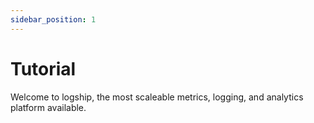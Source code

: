 ```yaml
---
sidebar_position: 1
---
```


# Tutorial
Welcome to logship, the most scaleable metrics, logging, and analytics platform available.